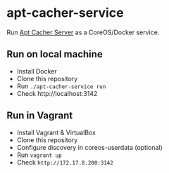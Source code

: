 apt-cacher-service
==================

Run [Apt Cacher Server](https://help.ubuntu.com/community/Apt-Cacher-Server) as a CoreOS/Docker service.

Run on local machine
-------------------

* Install Docker
* Clone this repository
* Run `./apt-cacher-service run`
* Check http://localhost:3142


Run in Vagrant
--------------
* Install Vagrant & VirtualBox
* Clone this repository
* Configure discovery in coreos-userdata (optional)
* Run `vagrant up`
* Check `http://172.17.8.200:3142`


